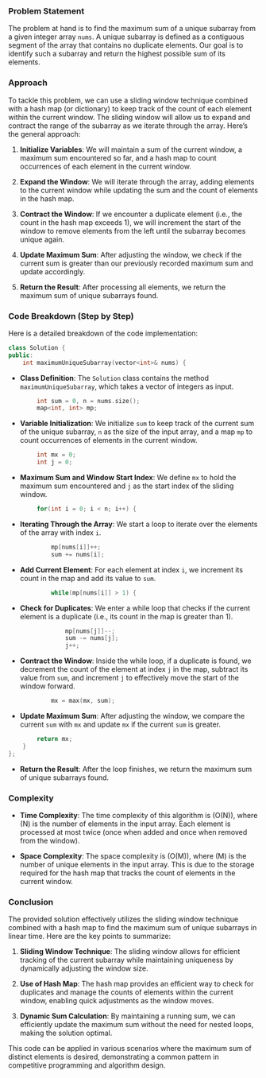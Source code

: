 ### Problem Statement

The problem at hand is to find the maximum sum of a unique subarray from a given integer array `nums`. A unique subarray is defined as a contiguous segment of the array that contains no duplicate elements. Our goal is to identify such a subarray and return the highest possible sum of its elements.

### Approach

To tackle this problem, we can use a sliding window technique combined with a hash map (or dictionary) to keep track of the count of each element within the current window. The sliding window will allow us to expand and contract the range of the subarray as we iterate through the array. Here’s the general approach:

1. **Initialize Variables**: We will maintain a sum of the current window, a maximum sum encountered so far, and a hash map to count occurrences of each element in the current window.

2. **Expand the Window**: We will iterate through the array, adding elements to the current window while updating the sum and the count of elements in the hash map.

3. **Contract the Window**: If we encounter a duplicate element (i.e., the count in the hash map exceeds 1), we will increment the start of the window to remove elements from the left until the subarray becomes unique again.

4. **Update Maximum Sum**: After adjusting the window, we check if the current sum is greater than our previously recorded maximum sum and update accordingly.

5. **Return the Result**: After processing all elements, we return the maximum sum of unique subarrays found.

### Code Breakdown (Step by Step)

Here is a detailed breakdown of the code implementation:

```cpp
class Solution {
public:
    int maximumUniqueSubarray(vector<int>& nums) {
```
- **Class Definition**: The `Solution` class contains the method `maximumUniqueSubarray`, which takes a vector of integers as input.

```cpp
        int sum = 0, n = nums.size();
        map<int, int> mp;
```
- **Variable Initialization**: We initialize `sum` to keep track of the current sum of the unique subarray, `n` as the size of the input array, and a map `mp` to count occurrences of elements in the current window.

```cpp
        int mx = 0;
        int j = 0;
```
- **Maximum Sum and Window Start Index**: We define `mx` to hold the maximum sum encountered and `j` as the start index of the sliding window.

```cpp
        for(int i = 0; i < n; i++) {
```
- **Iterating Through the Array**: We start a loop to iterate over the elements of the array with index `i`.

```cpp
            mp[nums[i]]++;
            sum += nums[i];
```
- **Add Current Element**: For each element at index `i`, we increment its count in the map and add its value to `sum`.

```cpp
            while(mp[nums[i]] > 1) {
```
- **Check for Duplicates**: We enter a while loop that checks if the current element is a duplicate (i.e., its count in the map is greater than 1).

```cpp
                mp[nums[j]]--;
                sum -= nums[j];
                j++;
```
- **Contract the Window**: Inside the while loop, if a duplicate is found, we decrement the count of the element at index `j` in the map, subtract its value from `sum`, and increment `j` to effectively move the start of the window forward.

```cpp
            mx = max(mx, sum);
```
- **Update Maximum Sum**: After adjusting the window, we compare the current `sum` with `mx` and update `mx` if the current `sum` is greater.

```cpp
        return mx;
    }
};
```
- **Return the Result**: After the loop finishes, we return the maximum sum of unique subarrays found.

### Complexity

- **Time Complexity**: The time complexity of this algorithm is \(O(N)\), where \(N\) is the number of elements in the input array. Each element is processed at most twice (once when added and once when removed from the window).

- **Space Complexity**: The space complexity is \(O(M)\), where \(M\) is the number of unique elements in the input array. This is due to the storage required for the hash map that tracks the count of elements in the current window.

### Conclusion

The provided solution effectively utilizes the sliding window technique combined with a hash map to find the maximum sum of unique subarrays in linear time. Here are the key points to summarize:

1. **Sliding Window Technique**: The sliding window allows for efficient tracking of the current subarray while maintaining uniqueness by dynamically adjusting the window size.

2. **Use of Hash Map**: The hash map provides an efficient way to check for duplicates and manage the counts of elements within the current window, enabling quick adjustments as the window moves.

3. **Dynamic Sum Calculation**: By maintaining a running sum, we can efficiently update the maximum sum without the need for nested loops, making the solution optimal.

This code can be applied in various scenarios where the maximum sum of distinct elements is desired, demonstrating a common pattern in competitive programming and algorithm design.